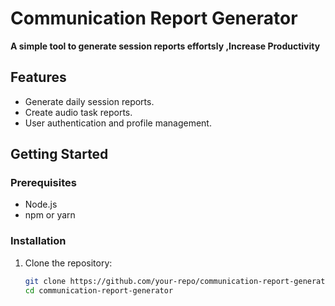 # Communication Report Generator

**A simple tool to generate session reports effortsly ,Increase Productivity**

## Features
- Generate daily session reports.
- Create audio task reports.
- User authentication and profile management.

## Getting Started
### Prerequisites
- Node.js
- npm or yarn

### Installation
1. Clone the repository:
   ```bash
   git clone https://github.com/your-repo/communication-report-generator.git
   cd communication-report-generator
